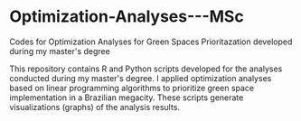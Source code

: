 # Optimization-Analyses---MSc
Codes for Optimization Analyses for Green Spaces Prioritazation developed during my master's degree

This repository contains R and Python scripts developed for the analyses conducted during my master's degree. 
I applied optimization analyses based on linear programming algorithms to prioritize green space implementation in a Brazilian megacity.
These scripts generate visualizations (graphs) of the analysis results.
